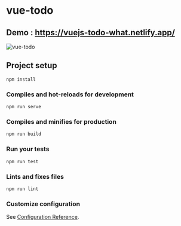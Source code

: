 # vue-todo
## Demo : https://vuejs-todo-what.netlify.app/

![vue-todo](https://user-images.githubusercontent.com/38612699/68195982-19ad7280-ffe2-11e9-9e56-186b8ec793a7.png)

## Project setup
```
npm install
```

### Compiles and hot-reloads for development
```
npm run serve
```

### Compiles and minifies for production
```
npm run build
```

### Run your tests
```
npm run test
```

### Lints and fixes files
```
npm run lint
```

### Customize configuration
See [Configuration Reference](https://cli.vuejs.org/config/).
